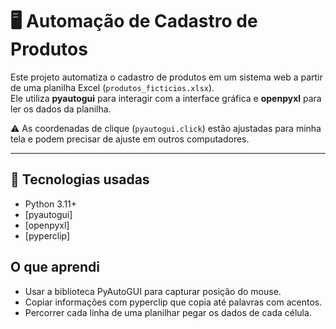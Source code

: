 # 🖥️ Automação de Cadastro de Produtos

Este projeto automatiza o cadastro de produtos em um sistema web a partir de uma planilha Excel (`produtos_ficticios.xlsx`).  
Ele utiliza **pyautogui** para interagir com a interface gráfica e **openpyxl** para ler os dados da planilha.

⚠️ As coordenadas de clique (`pyautogui.click`) estão ajustadas para minha tela e podem precisar de ajuste em outros computadores.

---

## 🚀 Tecnologias usadas

- Python 3.11+
- [pyautogui]
- [openpyxl]
- [pyperclip]

## O que aprendi

- Usar a biblioteca PyAutoGUI para capturar posição do mouse.
- Copiar informações com pyperclip que copia até palavras com acentos.
- Percorrer cada linha de uma planilhar pegar os dados de cada célula.
